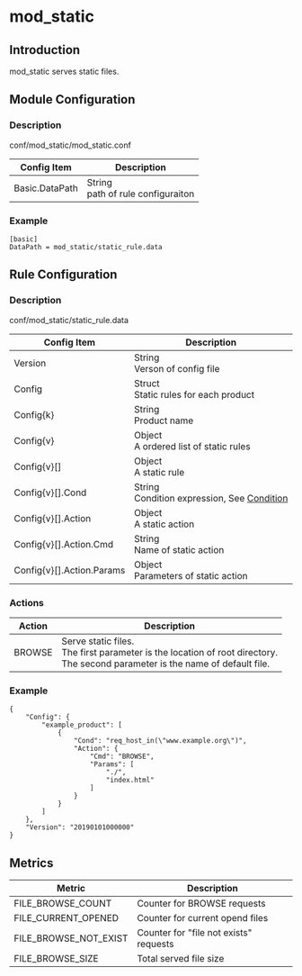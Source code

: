 # mod_static

## Introduction 

mod_static serves static files.

## Module Configuration

### Description
conf/mod_static/mod_static.conf

| Config Item | Description                             |
| ----------- | --------------------------------------- |
| Basic.DataPath | String<br>path of rule configuraiton |

### Example
```
[basic]
DataPath = mod_static/static_rule.data
```

## Rule Configuration

### Description
conf/mod_static/static_rule.data

| Config Item | Description                                                  |
| ----------- | ------------------------------------------------------------ |
| Version     | String<br>Verson of config file |
| Config      | Struct<br>Static rules for each product |
| Config{k}   | String<br>Product name |
| Config{v}   | Object<br>A ordered list of static rules |
| Config{v}[] | Object<br>A static rule |
| Config{v}[].Cond | String<br>Condition expression, See [Condition](../../condition/condition_grammar.md) |
| Config{v}[].Action | Object<br>A static action |
| Config{v}[].Action.Cmd | String<br>Name of static action |
| Config{v}[].Action.Params | Object<br>Parameters of static action |

### Actions
| Action                    | Description                        |
| ------------------------- | ---------------------------------- |
| BROWSE                    | Serve static files. <br>The first parameter is the location of root directory.<br> The second parameter is the name of default file.|

### Example
```
{
    "Config": {
        "example_product": [
            {
                "Cond": "req_host_in(\"www.example.org\")",
                "Action": {
                    "Cmd": "BROWSE",
                    "Params": [
                        "./",
                        "index.html"
                    ]
                }
            }
        ]
    },
    "Version": "20190101000000"
}
```

## Metrics

| Metric                  | Description                            |
| ----------------------- |----------------------------------------|
| FILE_BROWSE_COUNT       | Counter for BROWSE requests            |
| FILE_CURRENT_OPENED     | Counter for current opend files        |
| FILE_BROWSE_NOT_EXIST   | Counter for "file not exists" requests |
| FILE_BROWSE_SIZE        | Total served file size                 |

